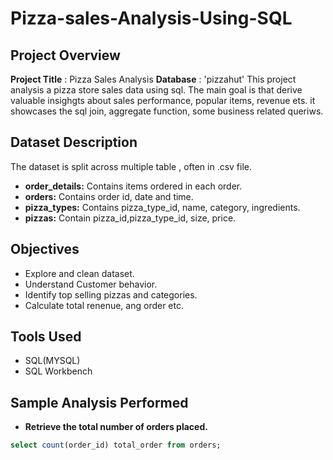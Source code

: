 # Pizza-sales-Analysis-Using-SQL

## Project Overview

**Project Title** : Pizza Sales Analysis
**Database** : 'pizzahut'
This project analysis a pizza store sales data using sql. The main goal is that derive valuable insighgts about sales performance, popular items, revenue ets. it showcases the sql join, aggregate function, some business related queriws.

## Dataset Description
The dataset is split across multiple table , often in .csv file.<br>
- **order_details:** Contains items ordered in each order.
- **orders:** Contains order id, date and time.
- **pizza_types:** Contains pizza_type_id, name, category, ingredients.
- **pizzas:** Contain pizza_id,pizza_type_id, size, price.

## Objectives
- Explore and clean dataset.
- Understand Customer behavior.
- Identify top selling pizzas and categories.
- Calculate total renenue, ang order etc.

## Tools Used
- SQL(MYSQL)
- SQL Workbench

## Sample Analysis Performed

- **Retrieve the total number of orders placed.**
```sql
select count(order_id) total_order from orders;
``` 
